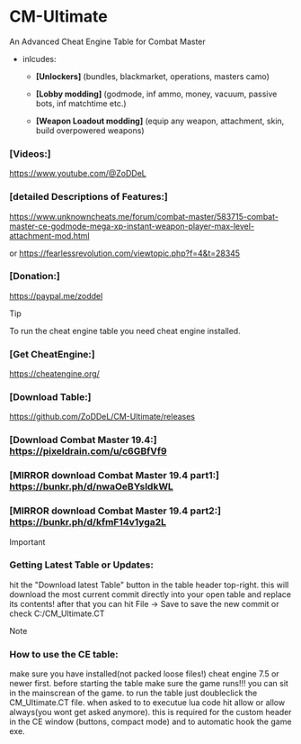 # CM-Ultimate
<p>An Advanced Cheat Engine Table for Combat Master</p>

- inlcudes:
  - **[Unlockers]**  (bundles, blackmarket, operations, masters camo)

  - **[Lobby modding]**  (godmode, inf ammo, money, vacuum, passive bots, inf matchtime etc.)

  - **[Weapon Loadout modding]**  (equip any weapon, attachment, skin, build overpowered weapons)


### [Videos:]
https://www.youtube.com/@ZoDDeL


### [detailed Descriptions of Features:]

https://www.unknowncheats.me/forum/combat-master/583715-combat-master-ce-godmode-mega-xp-instant-weapon-player-max-level-attachment-mod.html

or https://fearlessrevolution.com/viewtopic.php?f=4&t=28345


### [Donation:]
https://paypal.me/zoddel

> [!TIP]
> To run the cheat engine table you need cheat engine installed.

### [Get CheatEngine:]
https://cheatengine.org/


### [Download Table:]
https://github.com/ZoDDeL/CM-Ultimate/releases


### [Download Combat Master 19.4:] https://pixeldrain.com/u/c6GBfVf9

### [MIRROR download Combat Master 19.4 part1:] https://bunkr.ph/d/nwaOeBYsldkWL

### [MIRROR download Combat Master 19.4 part2:] https://bunkr.ph/d/kfmF14v1yga2L

> [!Important]
> ### Getting Latest Table or Updates:
> hit the "Download latest Table" button in the table header top-right.
> this will download the most current commit directly into your open table and replace its contents!
> after that you can hit File -> Save to save the new commit or check C:/CM_Ultimate.CT

> [!NOTE]
> ### How to use the CE table:
> make sure you have installed(not packed loose files!) cheat engine 7.5 or newer first.
> before starting the table make sure the game runs!!! you can sit in the mainscrean of the game.
> to run the table just doubleclick the CM_Ultimate.CT file.
> when asked to to executue lua code hit allow or allow always(you wont get asked anymore).
> this is required for the custom header in the CE window (buttons, compact mode) and to automatic hook the game exe.

